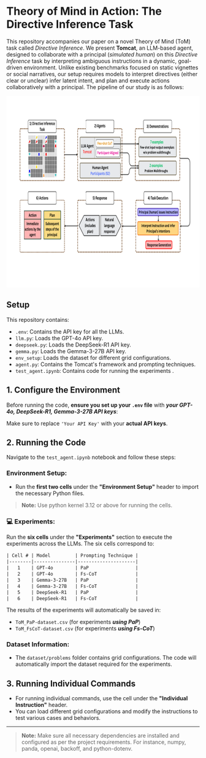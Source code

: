 # Theory of Mind in Action: The Directive Inference Task

This repository accompanies our paper on a novel Theory of Mind (ToM) task called _Directive Inference_. We present **Tomcat**, an LLM-based agent, designed to collaborate with a principal (_simulated human_) on this _Directive Inference_ task by interpreting ambiguous instructions in a dynamic, goal-driven environment. Unlike existing benchmarks focused on static vignettes or social narratives, our setup requires models to interpret directives (either clear or unclear) infer latent intent, and plan and execute actions collaboratively with a principal. The pipeline of our study is as follows:

<p align="center">
  <img src="Images/Flow-Tomcat.png" alt="Tomcat Flow Diagram" width="900px" height = "500px"/>
</p>


## Setup
This repository contains:
- `.env`: Contains the API key for all the LLMs.
- `llm.py`: Loads the GPT-4o API key.
- `deepseek.py`: Loads the DeepSeek-R1 API key.
- `gemma.py`: Loads the Gemma-3-27B API key.
- `env_setup`: Loads the dataset for different grid configurations.
- `agent.py`: Contains the Tomcat's framework and prompting techniques.
- `test_agent.ipynb`: Contains code for running the experiments .

## 1. Configure the Environment

Before running the code, **ensure you set up your `.env` file** with ***your GPT-4o, DeepSeek-R1, Gemma-3-27B API keys***:

Make sure to replace `'Your API Key'` with your **actual API keys**.

## 2. Running the Code

Navigate to the `test_agent.ipynb` notebook and follow these steps:

### **Environment Setup:**
- Run the **first two cells** under the **"Environment Setup"** header to import the necessary Python files.
>**Note:** Use python kernel 3.12 or above for running the cells.

### 💻 **Experiments:**
Run the **six cells** under the **"Experiments"** section to execute the experiments across the LLMs. The six cells correspond to:

```
| Cell # | Model         | Prompting Technique |
|--------|---------------|---------------------|
|   1    | GPT-4o        | PaP                 |
|   2    | GPT-4o        | Fs-CoT              |
|   3    | Gemma-3-27B   | PaP                 |
|   4    | Gemma-3-27B   | Fs-CoT              |
|   5    | DeepSeek-R1   | PaP                 |
|   6    | DeepSeek-R1   | Fs-CoT              |
```
  
  The results of the experiments will automatically be saved in:
  - `ToM_PaP-dataset.csv` (for experiments ***using PaP***)
  - `ToM_FsCoT-dataset.csv` (for experiments ***using Fs-CoT***)

### **Dataset Information:**
- The `dataset/problems` folder contains grid configurations. The code will automatically import the dataset required for the experiments.

## 3. Running Individual Commands

- For running individual commands, use the cell under the **"Individual Instruction"** header. 
- You can load different grid configurations and modify the instructions to test various cases and behaviors.

---

>**Note:** Make sure all necessary dependencies are installed and configured as per the project requirements. For instance, numpy, panda, openai, backoff, and python-dotenv.